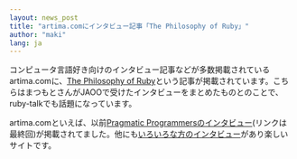 ```yaml
---
layout: news_post
title: "artima.comにインタビュー記事「The Philosophy of Ruby」"
author: "maki"
lang: ja
---
```


コンピュータ言語好き向けのインタビュー記事などが多数掲載されているartima.comに、[The Philosophy of
Ruby][1]という記事が掲載されています。こちらはまつもとさんがJAOOで受けたインタビューをまとめたものとのことで、ruby-talkでも話題になっています。

artima.comといえば、以前[Pragmatic
Programmersのインタビュー][2](リンクは最終回)が掲載されてました。他にも[いろいろな方のインタビュー][3]があり楽しいサイトです。



[1]: http://www.artima.com/intv/ruby.html 
[2]: http://www.artima.com/intv/plain.html 
[3]: http://www.artima.com/intv/index.html 
